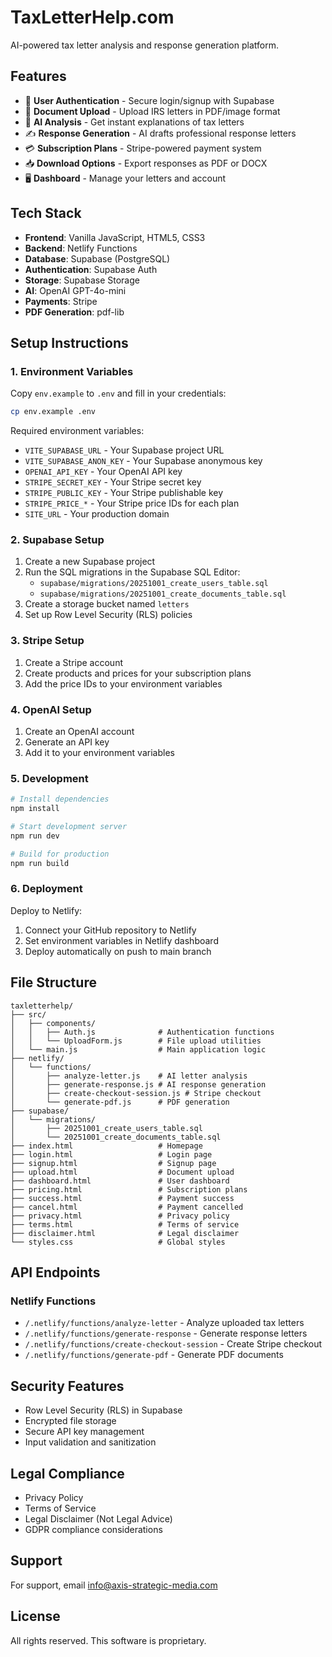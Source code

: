 # TaxLetterHelp.com

AI-powered tax letter analysis and response generation platform.

## Features

- 🔐 **User Authentication** - Secure login/signup with Supabase
- 📄 **Document Upload** - Upload IRS letters in PDF/image format
- 🤖 **AI Analysis** - Get instant explanations of tax letters
- ✍️ **Response Generation** - AI drafts professional response letters
- 💳 **Subscription Plans** - Stripe-powered payment system
- 📥 **Download Options** - Export responses as PDF or DOCX
- 🖥️ **Dashboard** - Manage your letters and account

## Tech Stack

- **Frontend**: Vanilla JavaScript, HTML5, CSS3
- **Backend**: Netlify Functions
- **Database**: Supabase (PostgreSQL)
- **Authentication**: Supabase Auth
- **Storage**: Supabase Storage
- **AI**: OpenAI GPT-4o-mini
- **Payments**: Stripe
- **PDF Generation**: pdf-lib

## Setup Instructions

### 1. Environment Variables

Copy `env.example` to `.env` and fill in your credentials:

```bash
cp env.example .env
```

Required environment variables:
- `VITE_SUPABASE_URL` - Your Supabase project URL
- `VITE_SUPABASE_ANON_KEY` - Your Supabase anonymous key
- `OPENAI_API_KEY` - Your OpenAI API key
- `STRIPE_SECRET_KEY` - Your Stripe secret key
- `STRIPE_PUBLIC_KEY` - Your Stripe publishable key
- `STRIPE_PRICE_*` - Your Stripe price IDs for each plan
- `SITE_URL` - Your production domain

### 2. Supabase Setup

1. Create a new Supabase project
2. Run the SQL migrations in the Supabase SQL Editor:
   - `supabase/migrations/20251001_create_users_table.sql`
   - `supabase/migrations/20251001_create_documents_table.sql`
3. Create a storage bucket named `letters`
4. Set up Row Level Security (RLS) policies

### 3. Stripe Setup

1. Create a Stripe account
2. Create products and prices for your subscription plans
3. Add the price IDs to your environment variables

### 4. OpenAI Setup

1. Create an OpenAI account
2. Generate an API key
3. Add it to your environment variables

### 5. Development

```bash
# Install dependencies
npm install

# Start development server
npm run dev

# Build for production
npm run build
```

### 6. Deployment

Deploy to Netlify:

1. Connect your GitHub repository to Netlify
2. Set environment variables in Netlify dashboard
3. Deploy automatically on push to main branch

## File Structure

```
taxletterhelp/
├── src/
│   ├── components/
│   │   ├── Auth.js              # Authentication functions
│   │   └── UploadForm.js        # File upload utilities
│   └── main.js                  # Main application logic
├── netlify/
│   └── functions/
│       ├── analyze-letter.js    # AI letter analysis
│       ├── generate-response.js # AI response generation
│       ├── create-checkout-session.js # Stripe checkout
│       └── generate-pdf.js      # PDF generation
├── supabase/
│   └── migrations/
│       ├── 20251001_create_users_table.sql
│       └── 20251001_create_documents_table.sql
├── index.html                   # Homepage
├── login.html                   # Login page
├── signup.html                  # Signup page
├── upload.html                  # Document upload
├── dashboard.html               # User dashboard
├── pricing.html                 # Subscription plans
├── success.html                 # Payment success
├── cancel.html                  # Payment cancelled
├── privacy.html                 # Privacy policy
├── terms.html                   # Terms of service
├── disclaimer.html              # Legal disclaimer
└── styles.css                   # Global styles
```

## API Endpoints

### Netlify Functions

- `/.netlify/functions/analyze-letter` - Analyze uploaded tax letters
- `/.netlify/functions/generate-response` - Generate response letters
- `/.netlify/functions/create-checkout-session` - Create Stripe checkout
- `/.netlify/functions/generate-pdf` - Generate PDF documents

## Security Features

- Row Level Security (RLS) in Supabase
- Encrypted file storage
- Secure API key management
- Input validation and sanitization

## Legal Compliance

- Privacy Policy
- Terms of Service
- Legal Disclaimer (Not Legal Advice)
- GDPR compliance considerations

## Support

For support, email info@axis-strategic-media.com

## License

All rights reserved. This software is proprietary.